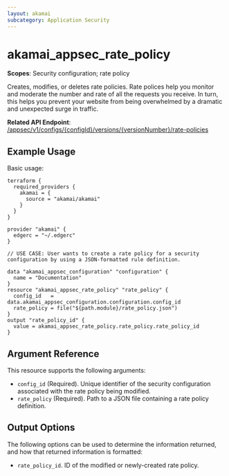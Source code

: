 ```yaml
---
layout: akamai
subcategory: Application Security
---
```


# akamai_appsec_rate_policy

**Scopes**: Security configuration; rate policy

Creates, modifies, or deletes rate policies. Rate polices help you monitor and moderate the number and rate of all the requests you receive.
In turn, this helps you prevent your website from being overwhelmed by a dramatic and unexpected surge in traffic.

**Related API Endpoint**: [/appsec/v1/configs/{configId}/versions/{versionNumber}/rate-policies](https://techdocs.akamai.com/application-security/reference/post-rate-policies)

## Example Usage

Basic usage:

```
terraform {
  required_providers {
    akamai = {
      source = "akamai/akamai"
    }
  }
}

provider "akamai" {
  edgerc = "~/.edgerc"
}

// USE CASE: User wants to create a rate policy for a security configuration by using a JSON-formatted rule definition.

data "akamai_appsec_configuration" "configuration" {
  name = "Documentation"
}
resource "akamai_appsec_rate_policy" "rate_policy" {
  config_id   = data.akamai_appsec_configuration.configuration.config_id
  rate_policy = file("${path.module}/rate_policy.json")
}
output "rate_policy_id" {
  value = akamai_appsec_rate_policy.rate_policy.rate_policy_id
}
```

## Argument Reference

This resource supports the following arguments:

- `config_id` (Required). Unique identifier of the security configuration associated with the rate policy being modified.
- `rate_policy` (Required). Path to a JSON file containing a rate policy definition. 

## Output Options

The following options can be used to determine the information returned, and how that returned information is formatted:

- `rate_policy_id`. ID of the modified or newly-created rate policy.
